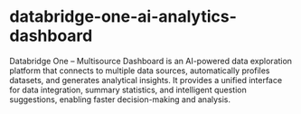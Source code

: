 # databridge-one-ai-analytics-dashboard
Databridge One – Multisource Dashboard is an AI-powered data exploration platform that connects to multiple data sources, automatically profiles datasets, and generates analytical insights. It provides a unified interface for data integration, summary statistics, and intelligent question suggestions, enabling faster decision-making and analysis.
